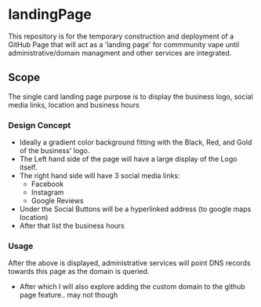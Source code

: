 # landingPage
This repository is for the temporary construction and deployment of a GitHub Page that will act as a 'landing page' for commmunity vape until administrative/domain managment and other services are integrated. 

## Scope
The single card landing page purpose is to display the business logo, social media links, location and business hours

### Design Concept
- Ideally a gradient color background fitting with the Black, Red, and Gold of the business' logo. 
- The Left hand side of the page will have a large display of the Logo itself. 
- The right hand side will have 3 social media links:
  - Facebook
  - Instagram
  - Google Reviews
- Under the Social Buttons will be a hyperlinked address (to google maps location)
- After that list the business hours

### Usage
After the above is displayed, administrative services will point DNS records towards this page as the domain is queried. 
- After which I will also explore adding the custom domain to the github page feature.. may not though

